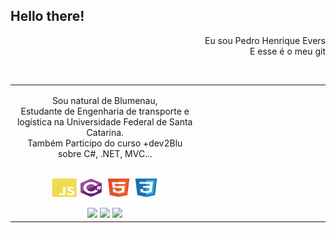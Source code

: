   <h2> Hello there!</h2> 
<div align="right">
  <p>&nbsp Eu sou Pedro Henrique Evers
     <br>
    &nbsp &nbsp E esse é o meu git</p>
</div>

<br>

<table border-opacity="1">
  <tr>
    <td width="60%" >
      <div style="display: inline_block" align="center"> 
        <p>   Sou natural de Blumenau, <br>
           Estudante de Engenharia de transporte e logística na Universidade Federal de Santa Catarina. <br>
           Também Participo do curso +dev2Blu sobre C#, .NET, MVC...
         </p>
       </div>
      <div style="display: inline_block" align="center"><br>
        <img align="center" alt="" height="30" width="40" src="https://raw.githubusercontent.com/devicons/devicon/master/icons/javascript/javascript-plain.svg">
        <img align="center" alt="" height="30" width="40" src="https://raw.githubusercontent.com/devicons/devicon/master/icons/csharp/csharp-original.svg">
        <img align="center" alt="" height="30" width="40" src="https://raw.githubusercontent.com/devicons/devicon/master/icons/html5/html5-original.svg">
        <img align="center" alt="" height="30" width="40" src="https://raw.githubusercontent.com/devicons/devicon/master/icons/css3/css3-original.svg">
      </div>
      <br>
      <div div style="display: inline_block" align="center"> 
        <a href="https://www.instagram.com/ph.evers/?theme=dark" target="_blank"><img src="https://img.shields.io/badge/-Instagram-%23E4405F?style=for-the-badge&logo=instagram&logoColor=white" target="_blank"></a>
        <a href = "mailto:pedroevers@gmail.com"><img src="https://img.shields.io/badge/-Gmail-%23333?style=for-the-badge&logo=gmail&logoColor=white" target="_blank"></a>
        <a href="https://www.linkedin.com/in/pedro-henrique-evers-903a3ab3/" target="_blank"><img src="https://img.shields.io/badge/-LinkedIn-%230077B5?style=for-the-badge&logo=linkedin&logoColor=white" target="_blank"></a> 
      </div>
    </td>
    <td width="40%" >
      <div align="center">
        <img align="center" alt="" height="" width="" src="https://github-readme-stats.vercel.app/api/top-langs/?username=PHEvers&theme=blue-green">
      </div>
    </td>
  </tr>
</table>  
